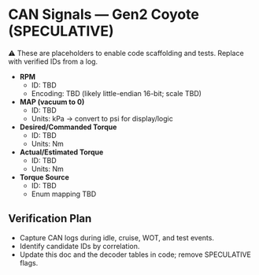 # CAN Signals — Gen2 Coyote (SPECULATIVE)

⚠️ These are placeholders to enable code scaffolding and tests. Replace with verified IDs from a log.

- **RPM**
  - ID: TBD
  - Encoding: TBD (likely little-endian 16-bit; scale TBD)
- **MAP (vacuum to 0)**
  - ID: TBD
  - Units: kPa → convert to psi for display/logic
- **Desired/Commanded Torque**
  - ID: TBD
  - Units: Nm
- **Actual/Estimated Torque**
  - ID: TBD
  - Units: Nm
- **Torque Source**
  - ID: TBD
  - Enum mapping TBD

## Verification Plan
- Capture CAN logs during idle, cruise, WOT, and test events.
- Identify candidate IDs by correlation.
- Update this doc and the decoder tables in code; remove SPECULATIVE flags.
